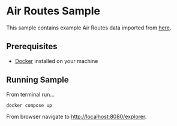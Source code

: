# Air Routes Sample

This sample contains example Air Routes data imported from [here](https://github.com/krlawrence/graph/blob/main/sample-data/air-routes-latest.graphml).

## Prerequisites

- [Docker](https://docs.docker.com/get-docker/) installed on your machine

## Running Sample

From terminal run...

```
docker compose up
```

From browser navigate to [http://localhost:8080/explorer](http://localhost:8080/explorer).
